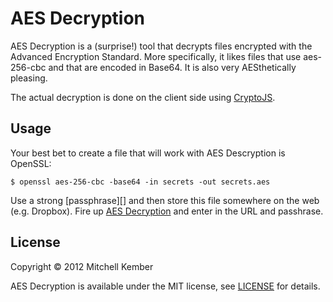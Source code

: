 AES Decryption
==============

AES Decryption is a (surprise!) tool that decrypts files encrypted with the Advanced Encryption Standard. More specifically, it likes files that use aes-256-cbc and that are encoded in Base64. It is also very AESthetically pleasing.

The actual decryption is done on the client side using [CryptoJS][].

[CryptoJS]: https://code.google.com/p/crypto-js/

Usage
-----

Your best bet to create a file that will work with AES Descryption is OpenSSL:

    $ openssl aes-256-cbc -base64 -in secrets -out secrets.aes

Use a strong [passphrase][] and then store this file somewhere on the web (e.g. Dropbox). Fire up [AES Decryption][aes] and enter in the URL and passhrase.

[passhrase]: http://passphra.se
[aes]: http://mitchellkember.com/aes/

License
-------

Copyright © 2012 Mitchell Kember

AES Decryption is available under the MIT license, see [LICENSE][] for details.

[LICENSE]: https://github.com/mk12/aes/blob/master/LICENSE.md
